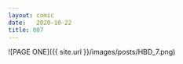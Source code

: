 ```yaml
---
layout: comic
date:   2020-10-22
title: 007
---
```

![PAGE ONE]({{ site.url }}/images/posts/HBD_7.png)
